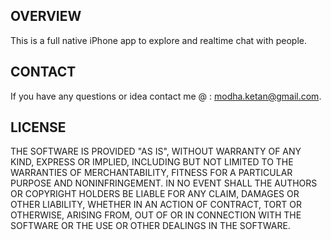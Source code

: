 ## OVERVIEW

This is a full native iPhone app to explore and realtime chat with people.

## CONTACT

If you have any questions or idea contact me @ : modha.ketan@gmail.com.

## LICENSE

THE SOFTWARE IS PROVIDED "AS IS", WITHOUT WARRANTY OF ANY KIND, EXPRESS OR
IMPLIED, INCLUDING BUT NOT LIMITED TO THE WARRANTIES OF MERCHANTABILITY,
FITNESS FOR A PARTICULAR PURPOSE AND NONINFRINGEMENT. IN NO EVENT SHALL THE
AUTHORS OR COPYRIGHT HOLDERS BE LIABLE FOR ANY CLAIM, DAMAGES OR OTHER
LIABILITY, WHETHER IN AN ACTION OF CONTRACT, TORT OR OTHERWISE, ARISING FROM,
OUT OF OR IN CONNECTION WITH THE SOFTWARE OR THE USE OR OTHER DEALINGS IN
THE SOFTWARE.
